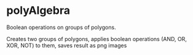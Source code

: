 # polyAlgebra
Boolean operations on groups of polygons.

Creates two groups of polygons, applies boolean operations (AND, OR, XOR, NOT) to them, saves result as png images
